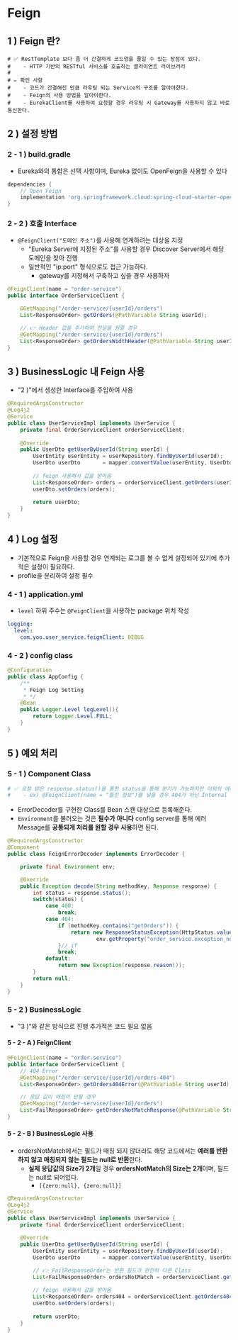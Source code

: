 # Feign

## 1 ) Feign 란?
```properties
# ✅ RestTemplate 보다 좀 더 간결하게 코드양을 줄일 수 있는 장점이 있다.
#    - HTTP 기반의 RESTful 서비스를 호출하는 클라이언트 라이브러리
#
# ✏️ 확인 사항
#    - 코드가 간결해진 만큼 라우팅 되는 Service의 구조를 알아야한다.
#    - Feign의 사용 방법을 알아야한다.
#    - EurekaClient를 사용하여 요청할 경우 라우팅 시 Gateway를 사용하지 않고 바로 통신한다.  
```

## 2 ) 설정 방법
### 2 - 1 ) build.gradle
- Eureka와의 통합은 선택 사항이며, Eureka 없이도 OpenFeign을 사용할 수 있다
```groovy
dependencies {
	// Open Feign
	implementation 'org.springframework.cloud:spring-cloud-starter-openfeign'
}
```

### 2 - 2 ) 호출 Interface
- `@FeignClient("도메인 주소")`를 사용해 연계하려는 대상을 지정
  - "Eureka Server에 지정된 주소"를 사용할 경우 Discover Server에서 해당 도메인을 찾아 진행
  - 일반적인 "ip:port" 형식으로도 접근 가능하다.
    - gateway를 지정해서 구축하고 싶을 경우 사용하자
```java
@FeignClient(name = "order-service")
public interface OrderServiceClient {

    @GetMapping("/order-service/{userId}/orders")
    List<ResponseOrder> getOrders(@PathVariable String userId);

    // 👉 Header 값을 추가하여 전달을 원할 경우
    @GetMapping("/order-service/{userId}/orders")
    List<ResponseOrder> getOrdersWidthHeader(@PathVariable String userId, @RequestHeader("foo") String foo);
}
```

## 3 ) BusinessLogic 내 Feign 사용
- "2 )"에서 생성한 Interface를 주입하여 사용
```java
@RequiredArgsConstructor
@Log4j2
@Service
public class UserServiceImpl implements UserService {
    private final OrderServiceClient orderServiceClient;
    
    @Override
    public UserDto getUserByUserId(String userId) {
        UserEntity userEntity = userRepository.findByUserId(userId);
        UserDto userDto       = mapper.convertValue(userEntity, UserDto.class);
        
        // feign 사용해서 값을 받아옴
        List<ResponseOrder> orders = orderServiceClient.getOrders(userId);
        userDto.setOrders(orders);
        
        return userDto;
    }
}
```

## 4 ) Log 설정
- 기본적으로 Feign을 사용할 경우 연계되는 로그를 볼 수 없게 설정되어 있기에 추가적은 설정이 필요하다.
- profile을 분리하여 설정 필수

### 4 - 1 ) application.yml
- `level` 하위 주수는 `@FeignClient`을 사용하는 package 위치 작성
```yaml
logging:
  level:
    com.yoo.user_service.feignClient: DEBUG
```

### 4 - 2 ) config class
```java
@Configuration
public class AppConfig {
    /**
     * Feign Log Setting
     * */
    @Bean
    public Logger.Level logLevel(){
        return Logger.Level.FULL;
    }
}
```

## 5 ) 예외 처리

### 5 - 1 ) Component Class
```yaml
# ✅ 요청 받은 response.status()을 통한 status을 통해 분기가 가능하지만 이외의 에러는 catch 하지 않음
#    - ex) @FeignClient(name = "틀린 정보")를 넣을 경우 404가 아닌 Internal Server Error 반환 
```
- ErrorDecoder를 구현한 Class를 Bean 스캔 대상으로 등록해준다.
- `Environment`를 불러오는 것은 **필수가 아니다** config server를 통해 에러 Message를 **공통되게 처리를 원할 경우 사용**하면 된다. 
```java
@RequiredArgsConstructor
@Component
public class FeignErrorDecoder implements ErrorDecoder {

    private final Environment env;

    @Override
    public Exception decode(String methodKey, Response response) {
        int status = response.status();
        switch(status) {
            case 400:
                break;
            case 404:
                if (methodKey.contains("getOrders")) {
                    return new ResponseStatusException(HttpStatus.valueOf(status),
                            env.getProperty("order_service.exception_not_found"));
                }// if
                break;
            default:
                return new Exception(response.reason());
        }
        return null;
    }
}
```

### 5 - 2 ) BusinessLogic
- "3 )"와 같은 방식으로 진행 추가적은 코드 필요 없음

#### 5 - 2 - A ) FeignClient
```java
@FeignClient(name = "order-service")
public interface OrderServiceClient {
    // 404 Error
    @GetMapping("/order-service/{userId}/orders-404")
    List<ResponseOrder> getOrders404Error(@PathVariable String userId);

    // 응답 값이 매칭이 안될 경우
    @GetMapping("/order-service/{userId}/orders")
    List<FailResponseOrder> getOrdersNotMatchResponse(@PathVariable String userId);
}
```
#### 5 - 2 - B ) BusinessLogic 사용
- ordersNotMatch에서는 필드가 매칭 되지 않더라도 해당 코드에서는 **예러를 반환하지 않고 매칭되지 않는 필드는 null로 반환**한다.
  - **실제 응답값의 Size가 2개**일 경우 **ordersNotMatch의 Size는 2개**이며, 필드는 null로 되어있다.
    - `[{zero:null}, {zero:null}]`
```java
@RequiredArgsConstructor
@Log4j2
@Service
public class UserServiceImpl implements UserService {
    private final OrderServiceClient orderServiceClient;
    
    @Override
    public UserDto getUserByUserId(String userId) {
        UserEntity userEntity = userRepository.findByUserId(userId);
        UserDto userDto       = mapper.convertValue(userEntity, UserDto.class);

        // 👉 FailResponseOrder는 반환 필드가 완전히 다른 Class
        List<FailResponseOrder> ordersNotMatch = orderServiceClient.getOrdersNotMatchResponse(userId);
        
        // feign 사용해서 값을 받아옴
        List<ResponseOrder> orders404 = orderServiceClient.getOrders404Error(userId);
        userDto.setOrders(orders);
        
        return userDto;
    }
}
```